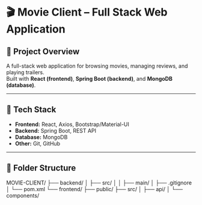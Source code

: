 # 🎬 Movie Client – Full Stack Web Application

## 📌 Project Overview
A full-stack web application for browsing movies, managing reviews, and playing trailers.  
Built with **React (frontend)**, **Spring Boot (backend)**, and **MongoDB (database)**.

---

## 🚀 Tech Stack
- **Frontend:** React, Axios, Bootstrap/Material-UI
- **Backend:** Spring Boot, REST API
- **Database:** MongoDB
- **Other:** Git, GitHub

---

## 📂 Folder Structure
MOVIE-CLIENT/
├── backend/
│   ├── src/
│   │   ├── main/
│   ├── .gitignore
│   └── pom.xml
└── frontend/
    ├── public/
    ├── src/
    │   ├── api/
    │   └── components/